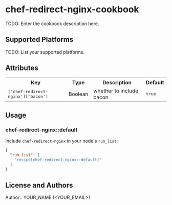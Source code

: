 # chef-redirect-nginx-cookbook

TODO: Enter the cookbook description here.

## Supported Platforms

TODO: List your supported platforms.

## Attributes

<table>
  <tr>
    <th>Key</th>
    <th>Type</th>
    <th>Description</th>
    <th>Default</th>
  </tr>
  <tr>
    <td><tt>['chef-redirect-nginx']['bacon']</tt></td>
    <td>Boolean</td>
    <td>whether to include bacon</td>
    <td><tt>true</tt></td>
  </tr>
</table>

## Usage

### chef-redirect-nginx::default

Include `chef-redirect-nginx` in your node's `run_list`:

```json
{
  "run_list": [
    "recipe[chef-redirect-nginx::default]"
  ]
}
```

## License and Authors

Author:: YOUR_NAME (<YOUR_EMAIL>)
